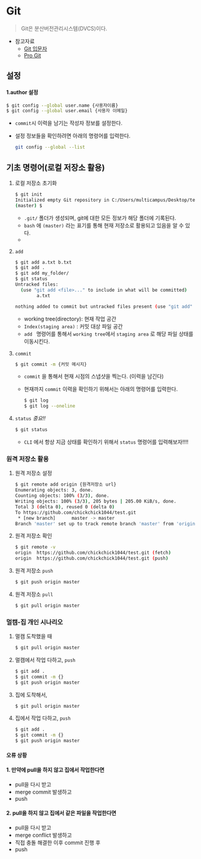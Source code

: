 # Git

> Git은 분산버전관리시스템(DVCS)이다.

* 참고자료
  * [Git 입문자](https://backlog.com/git-tutorial/kr/)
  * [Pro Git](https://git-scm.com/book/ko/v2)

## 설정

#### 1.author 설정

```bash
$ git config --global user.name {사용자이름}
$ git config --global user.email {사용자 이메일}
```

* `commit`시 이력을 남기는 작성자 정보를 설정한다.

* 설정 정보들을 확인하려면 아래의 명령어를 입력한다.

  ``` bash
  git config --global --list
  ```

  

## 기초 명령어(로컬 저장소 활용)

1. 로컬 저장소 초기화

   ```bash
   $ git init
   Initialized empty Git repository in C:/Users/multicampus/Desktop/test/.git/
   (master) $
   ```

   * `.git/` 폴더가 생성되며, git에 대한 모든 정보가 해당 폴더에 기록된다.
   * `bash` 에 `(master)` 라는 표기를 통해 현재 저장소로 활용되고 있음을 알 수 있다.
   * 

2. `add`

   ```bash
   $ git add a.txt b.txt
   $ git add .
   $ git add my_folder/
   $ git status
   Untracked files:
     (use "git add <file>..." to include in what will be committed)
           a.txt
   
   nothing added to commit but untracked files present (use "git add" to track)
   ```

   * working tree(directory): 현재 작업 공간
   * `Index(staging area)` : 커밋 대상 파일 공간
   * `add ` 명령어를 통해서 `working tree`에서 `staging area` 로 해당 파일 상태를 이동시킨다.

3. `commit` 

   ```bash
   $ git commit -m {커밋 메시지}
   ```

   * `commit` 을 통해서 현재 시점의 스냅샷을 찍는다. (이력을 남긴다)

   * 현재까지 `commit` 이력을 확인하기 위해서는 아래의 명령어를 입력한다.

     ```bash
     $ git log
     $ git log --oneline
     ```

4. `status` *중요!!*

   ```bash
   $ git status
   ```

   * `CLI` 에서 항상 지금 상태를 확인하기 위해서 `status` 명령어를 입력해보자!!!!

   

### 원격 저장소 활용

1. 원격 저장소 설정

   ```bash
   $ git remote add origin {원격저장소 url}
   Enumerating objects: 3, done.
   Counting objects: 100% (3/3), done.
   Writing objects: 100% (3/3), 205 bytes | 205.00 KiB/s, done.
   Total 3 (delta 0), reused 0 (delta 0)
   To https://github.com/chickchick1044/test.git
    * [new branch]      master -> master
   Branch 'master' set up to track remote branch 'master' from 'origin'.
   ```

2. 원격 저장소 확인

   ```bash
   $ git remote -v
   origin  https://github.com/chickchick1044/test.git (fetch)
   origin  https://github.com/chickchick1044/test.git (push)
   ```

   

3. 원격 저장소 `push`

   ```bash
   $ git push origin master
   ```

   

4. 원격 저장소 `pull`

   ```bash
   $ git pull origin master
   ```

   

### 멀캠-집 개인 시나리오

1. 멀캠 도착했을 때

   ```bash
   $ git pull origin master
   ```

2. 멀캠에서 작업 다하고, `push`

   ```bash
   $ git add .
   $ git commit -m {}
   $ git push origin master
   ```

3. 집에 도착해서,

   ```bash
   $ git pull origin master
   ```

   

4. 집에서 작업 다하고, `push`

   ```bash
   $ git add .
   $ git commit -m {}
   $ git push origin master
   ```

   

#### 오류 상황


#### 1. 만약에 pull을 하지 않고 집에서 작업한다면

* pull을 다시 받고
* merge commit 발생하고
* push

#### 2. pull을 하지 않고 집에서 같은 파일을 작업한다면

* pull을 다시 받고
* merge conflict 발생하고
* 직접 충돌 해결한 이후 commit 진행 후
* push
